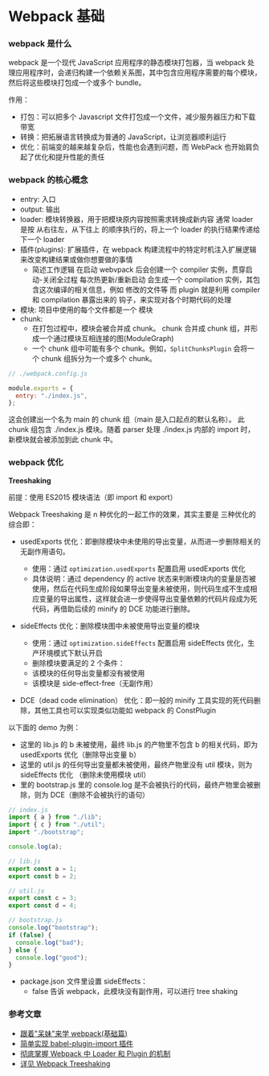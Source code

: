 # Webpack 基础

### webpack 是什么

webpack 是一个现代 JavaScript 应用程序的静态模块打包器，当 webpack 处理应用程序时，会递归构建一个依赖关系图，其中包含应用程序需要的每个模块，然后将这些模块打包成一个或多个 bundle。

作用：

- 打包：可以把多个 Javascript 文件打包成一个文件，减少服务器压力和下载带宽
- 转换：把拓展语言转换成为普通的 JavaScript，让浏览器顺利运行
- 优化：前端变的越来越复杂后，性能也会遇到问题，而 WebPack 也开始肩负起了优化和提升性能的责任

### webpack 的核心概念

- entry: 入口
- output: 输出
- loader: 模块转换器，用于把模块原内容按照需求转换成新内容
  通常 loader 是按 从右往左，从下往上 的顺序执行的，将上一个 loader 的执行结果传递给下一个 loader
- 插件(plugins): 扩展插件，在 webpack 构建流程中的特定时机注入扩展逻辑来改变构建结果或做你想要做的事情
  - 简述工作逻辑
    在启动 webvpack 后会创建一个 compiler 实例，贯穿启动-关闭全过程
    每次热更新/重新启动 会生成一个 compilation 实例，其包含这次编译的相关信息，例如 修改的文件等
    而 plugin 就是利用 compiler 和 compilation 暴露出来的 钩子，来实现对各个时期代码的处理
- 模块: 项目中使用的每个文件都是一个 模块
- chunk:
  - 在打包过程中，模块会被合并成 chunk。 chunk 合并成 chunk 组，并形成一个通过模块互相连接的图(ModuleGraph)
  - 一个 chunk 组中可能有多个 chunk。例如，`SplitChunksPlugin` 会将一个 chunk 组拆分为一个或多个 chunk。

```js
// ./webpack.config.js

module.exports = {
  entry: "./index.js",
};
```

这会创建出一个名为 main 的 chunk 组（main 是入口起点的默认名称）。 此 chunk 组包含 ./index.js 模块。随着 parser 处理 ./index.js 内部的 import 时， 新模块就会被添加到此 chunk 中。

### webpack 优化

**Treeshaking**

前提：使用 ES2015 模块语法（即 import 和 export）

Webpack Treeshaking 是 n 种优化的一起工作的效果，其实主要是 三种优化的综合即：

- usedExports 优化：即删除模块中未使用的导出变量，从而进一步删除相关的无副作用语句。

  - 使用：通过 `optimization.usedExports` 配置启用 usedExports 优化
  - 具体说明：通过 dependency 的 active 状态来判断模块内的变量是否被使用，然后在代码生成阶段如果导出变量未被使用，则代码生成不生成相应变量的导出属性，这样就会进一步使得导出变量依赖的代码片段成为死代码，再借助后续的 minify 的 DCE 功能进行删除。

- sideEffects 优化：删除模块图中未被使用导出变量的模块

  - 使用：通过 `optimization.sideEffects` 配置启用 sideEffects 优化，生产环境模式下默认开启
  - 删除模块要满足的 2 个条件：
  - 该模块的任何导出变量都没有被使用
  - 该模块是 side-effect-free（无副作用）

- DCE（dead code elimination） 优化：即一般的 minify 工具实现的死代码删除，其他工具也可以实现类似功能如 webpack 的 ConstPlugin

以下面的 demo 为例：

- 这里的 lib.js 的 b 未被使用，最终 lib.js 的产物里不包含 b 的相关代码，即为 usedExports 优化（删除导出变量 b）
- 这里的 util.js 的任何导出变量都未被使用，最终产物里没有 util 模块，则为 sideEffects 优化 （删除未使用模块 util）
- 里的 bootstrap.js 里的 console.log 是不会被执行的代码，最终产物里会被删除，则为 DCE（删除不会被执行的语句）

```js
// index.js
import { a } from "./lib";
import { c } from "./util";
import "./bootstrap";

console.log(a);

// lib.js
export const a = 1;
export const b = 2;

// util.js
export const c = 3;
export const d = 4;

// bootstrap.js
console.log("bootstrap");
if (false) {
  console.log("bad");
} else {
  console.log("good");
}
```

- package.json 文件里设置 sideEffects：
  - false 告诉 webpack，此模块没有副作用，可以进行 tree shaking

### 参考文章

- [跟着"呆妹"来学 webpack(基础篇)](https://juejin.im/post/5e9ada576fb9a03c391300a1#heading-26)
- [简单实现 babel-plugin-import 插件](https://www.cnblogs.com/axuebin/p/babel-plugin-import.html)
- [彻底掌握 Webpack 中 Loader 和 Plugin 的机制](https://juejin.cn/post/7068216285724672008?searchId=20230918135500CCFB068457C39ADCC563#heading-10)
- [详见 Webpack Treeshaking](https://juejin.cn/post/7358450927109963810?searchId=20240514143040B86CD5B5C9D826009D54)
